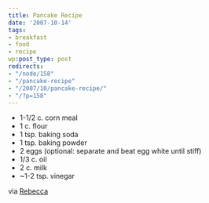 ```yaml
---
title: Pancake Recipe
date: '2007-10-14'
tags:
- breakfast
- food
- recipe
wp:post_type: post
redirects:
- "/node/158"
- "/pancake-recipe"
- "/2007/10/pancake-recipe/"
- "/?p=158"
---
```


- 1-1/2 c. corn meal
- 1 c. flour
- 1 tsp. baking soda
- 1 tsp. baking powder
- 2 eggs (optional: separate and beat egg white until stiff)
- 1/3 c. oil
- 2 c. milk
- ~1-2 tsp. vinegar

via [Rebecca](http://circuitous.org)
